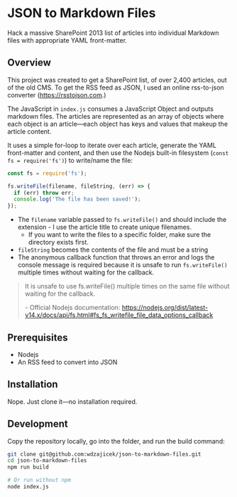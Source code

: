 # JSON to Markdown Files

Hack a massive SharePoint 2013 list of articles into individual Markdown files with appropriate YAML front-matter.

## Overview

This project was created to get a SharePoint list, of over 2,400 articles, out of the old CMS. To get the RSS feed as JSON, I used an online rss-to-json converter (<https://rsstojson.com>.)

The JavaScript in `index.js` consumes a JavaScript Object and outputs markdown files. The articles are represented as an array of objects where each object is an article—each object has keys and values that makeup the article content.

It uses a simple for-loop to iterate over each article, generate the YAML front-matter and content, and then use the Nodejs built-in filesystem (`const fs = require('fs')`) to write/name the file:

```javascript
const fs = require('fs');

fs.writeFile(filename, fileString, (err) => {
  if (err) throw err;
  console.log('The file has been saved!');
});
```
- The `filename` variable passed to `fs.writeFile()` and should include the extension - I use the article title to create unique filenames.
  - If you want to write the files to a specific folder, make sure the directory exists first.
- `fileString` becomes the contents of the file and must be a string
- The anonymous callback function that throws an error and logs the console message is required because it is unsafe to run `fs.writeFile()` multiple times without waiting for the callback.

> It is unsafe to use fs.writeFile() multiple times on the same file without waiting for the callback. 
> 
> \- Official Nodejs documentation: https://nodejs.org/dist/latest-v14.x/docs/api/fs.html#fs_fs_writefile_file_data_options_callback

## Prerequisites

- Nodejs
- An RSS feed to convert into JSON

## Installation

Nope. Just clone it—no installation required.

## Development

Copy the repository locally, go into the folder, and run the build command:

```bash
git clone git@github.com:wdzajicek/json-to-markdown-files.git
cd json-to-markdown-files
npm run build

# Or run without npm
node index.js
```

